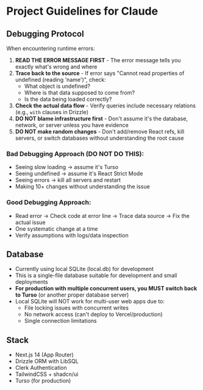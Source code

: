 # Project Guidelines for Claude

## Debugging Protocol

When encountering runtime errors:

1. **READ THE ERROR MESSAGE FIRST** - The error message tells you exactly what's wrong and where
2. **Trace back to the source** - If error says "Cannot read properties of undefined (reading 'name')", check:
   - What object is undefined?
   - Where is that data supposed to come from?
   - Is the data being loaded correctly?
3. **Check the actual data flow** - Verify queries include necessary relations (e.g., `with` clauses in Drizzle)
4. **DO NOT blame infrastructure first** - Don't assume it's the database, network, or server unless you have evidence
5. **DO NOT make random changes** - Don't add/remove React refs, kill servers, or switch databases without understanding the root cause

### Bad Debugging Approach (DO NOT DO THIS):
- Seeing slow loading → assume it's Turso
- Seeing undefined → assume it's React Strict Mode
- Seeing errors → kill all servers and restart
- Making 10+ changes without understanding the issue

### Good Debugging Approach:
- Read error → Check code at error line → Trace data source → Fix the actual issue
- One systematic change at a time
- Verify assumptions with logs/data inspection

## Database

- Currently using local SQLite (local.db) for development
- This is a single-file database suitable for development and small deployments
- **For production with multiple concurrent users, you MUST switch back to Turso** (or another proper database server)
- Local SQLite will NOT work for multi-user web apps due to:
  - File locking issues with concurrent writes
  - No network access (can't deploy to Vercel/production)
  - Single connection limitations

## Stack

- Next.js 14 (App Router)
- Drizzle ORM with LibSQL
- Clerk Authentication
- TailwindCSS + shadcn/ui
- Turso (for production)
